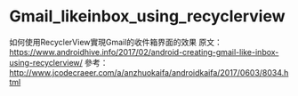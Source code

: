 # Gmail_likeinbox_using_recyclerview
如何使用RecyclerView實現Gmail的收件箱界面的效果
原文：https://www.androidhive.info/2017/02/android-creating-gmail-like-inbox-using-recyclerview/
參考：http://www.jcodecraeer.com/a/anzhuokaifa/androidkaifa/2017/0603/8034.html
